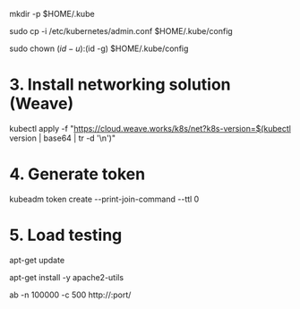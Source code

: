mkdir -p $HOME/.kube

sudo cp -i /etc/kubernetes/admin.conf $HOME/.kube/config

sudo chown $(id -u):$(id -g) $HOME/.kube/config

# 3. Install networking solution (Weave)

kubectl apply -f "https://cloud.weave.works/k8s/net?k8s-version=$(kubectl version | base64 | tr -d '\n')"

# 4. Generate token 

kubeadm token create --print-join-command --ttl 0

# 5. Load testing

apt-get update

apt-get install -y apache2-utils

ab -n 100000 -c 500 http://<service-ip-cluster-ip>:port/
